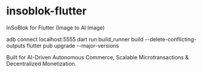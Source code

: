 # insoblok-flutter
InSoBlok for Flutter (Image to AI Image)

adb connect localhost:5555
dart run build_runner build --delete-conflicting-outputs
flutter pub upgrade --major-versions


Built for AI-Driven Autonomous Commerce, Scalable Microtransactions & Decentralized Monetization. 